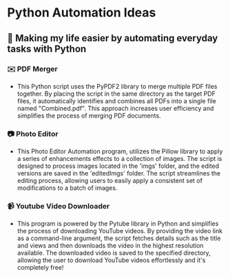# Python Automation Ideas

## 🚀 Making my life easier by automating everyday tasks with Python 

### ✉️ PDF Merger

* This Python script uses the PyPDF2 library to merge multiple PDF files together. By placing the script in the same directory as the target PDF files, it automatically identifies and combines all PDFs into a single file named "Combined.pdf". This approach increases user efficiency and simplifies the process of merging PDF documents.

### 📷 Photo Editor

* This Photo Editor Automation program, utilizes the Pillow library to apply a series of enhancements effects to a collection of images. The script is designed to process images located in the 'imgs' folder, and the edited versions are saved in the 'editedImgs' folder. The script streamlines the editing process, allowing users to easily apply a consistent set of modifications to a batch of images.

### 📹 Youtube Video Downloader

* This program is powered by the Pytube library in Python and simplifies the process of downloading YouTube videos. By providing the video link as a command-line argument, the script fetches details such as the title and views and then downloads the video in the highest resolution available. The downloaded video is saved to the specified directory, allowing the user to download YouTube videos effortlessly and it's completely free!
 
